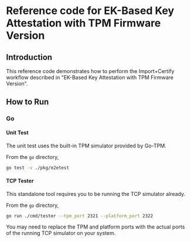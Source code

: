 # Reference code for EK-Based Key Attestation with TPM Firmware Version

## Introduction

This reference code demonstrates how to perform the Import+Certify workflow
described in "EK-Based Key Attestation with TPM Firmware Version".

## How to Run

### Go

#### Unit Test

The unit test uses the built-in TPM simulator provided by Go-TPM.

From the `go` directory,

```sh
go test -v ./pkg/e2etest
```

#### TCP Tester

This standalone tool requires you to be running the TCP simulator already.

From the `go` directory,

```sh
go run ./cmd/tester --tpm_port 2321 --platform_port 2322
```

You may need to replace the TPM and platform ports with the actual ports of the
running TCP simulator on your system.
